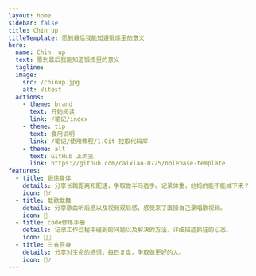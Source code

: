 ```yaml
---
layout: home
sidebar: false
title: Chin up
titleTemplate: 愿到最后我能知道锻炼里的意义
hero:
  name: Chin  up
  text: 愿到最后我能知道锻炼里的意义
  tagline: 
  image:
    src: /chinup.jpg
    alt: Vitest
  actions:
    - theme: brand
      text: 开始阅读
      link: /笔记/index
    - theme: tip
      text: 食用说明
      link: /笔记/使用教程/1.Git 拉取代码库  
    - theme: alt
      text: GitHub 上浏览
      link: https://github.com/caixiao-0725/nolebase-template
features:
  - title: 锻炼身体
    details: 分享长跑距离和配速，争取做半马选手。记录体重，他妈的能不能减下来？
    icon: 🏃‍♂️
  - title: 载歌载舞
    details: 分享歌曲听后感以及视频观后感，感觉来了直接自己录唱歌视频。
    icon: 🎵
  - title: code修炼手册
    details: 记录工作过程中碰到的问题以及解决的方法，详细描述抓狂的心态。
    icon: 👨‍💻
  - title: 三省吾身
    details: 分享对生命的感悟，每日复盘，争取做更好的人。
    icon: 🧘‍♂️
---
```


<HomePage />
